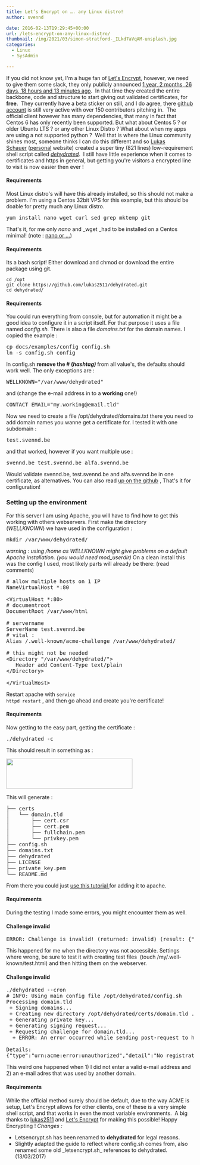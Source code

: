 ```yaml
---
title: Let’s Encrypt on …. any Linux distro!
author: svennd

date: 2016-02-13T19:29:45+00:00
url: /lets-encrypt-on-any-linux-distro/
thumbnail: /img/2021/03/simon-stratford-_ILkd7aVqAM-unsplash.jpg
categories:
  - Linux
  - SysAdmin

---
```

If you did not know yet, I'm a huge fan of [Let's Encrypt](https://letsencrypt.org), however, we need to give them some slack, they only publicly announced [1 year, 2 months, 26 days, 18 hours and 13 minutes ago](http://www.howlongagogo.com/date/2014/november/18).  In that time they created the entire backbone, code and structure to start giving out validated certificates, for <strong>free</strong>.  They currently have a beta sticker on still, and I do agree, there [github account](https://github.com/letsencrypt) is still very active with over 150 contributors pitching in.  The official client however has many dependencies, that many in fact that Centos 6 has only recently been supported. But what about Centos 5 ? or older Ubuntu LTS ? or any other Linux Distro ? What about when my apps are using a not supported python ?  Well that is where the Linux community shines most, someone thinks I can do this different and so [Lukas Schauer](https://github.com/lukas2511) ([personal](https://lukas.im) website) created a super tiny (821 lines) low-requirement shell script called _[dehydrated](https://github.com/lukas2511/letsencrypt.sh)_.  I still have little experience when it comes to certificates and https in general, but getting you're visitors a encrypted line to visit is now easier then ever !

#### Requirements
Most Linux distro's will have this already installed, so this should not make a problem. I'm using a Centos 32bit VPS for this example, but this should be doable for pretty much any Linux distro.
<pre>yum install nano wget curl sed grep mktemp git</pre>
That's it, for me only _nano_ and _wget _had to be installed on a Centos minimal! (note : [nano or ...](https://xkcd.com/378/))

#### Requirements
Its a bash script! Either download and chmod or download the entire package using git.
```
cd /opt
git clone https://github.com/lukas2511/dehydrated.git
cd dehydrated/
```

#### Requirements
You could run everything from console, but for automation it might be a good idea to configure it in a script itself. For that purpose it uses a file named _config.sh._ There is also a file _domains.txt_ for the domain names. I copied the example :
<pre>cp docs/examples/config config.sh
ln -s config.sh config</pre>
In config.sh <strong>remove the # (_hashtag)_ </strong>from all value's, the defaults should work well. The only exceptions are :
<pre>WELLKNOWN="/var/www/dehydrated"</pre>
and (change the e-mail address in to a <strong>working</strong> one!)
<pre>CONTACT_EMAIL="my.working@email.tld"</pre>
Now we need to create a file /opt/dehydrated/domains.txt there you need to add domain names you wanne get a certificate for. I tested it with one subdomain :
<pre>test.svennd.be</pre>
and that worked, however if you want multiple use :
<pre>svennd.be test.svennd.be alfa.svennd.be</pre>
Would validate svennd.be, test.svennd.be and alfa.svennd.be in one certificate, as alternatives. You can also read [up on the github](https://github.com/lukas2511/letsencrypt.sh#domainstxt) ,
That's it for configuration!
### Setting up the environment
For this server I am using Apache, you will have to find how to get this working with others webservers.
First make the directory (_WELLKNOWN_) we have used in the configuration :
<pre>mkdir /var/www/dehydrated/</pre>
_warning : using /home as WELLKNOWN might give problems on a default Apache installation. (you would need mod_userdir)_
On a clean install this was the config I used, most likely parts will already be there: (read comments)
<pre># allow multiple hosts on 1 IP
NameVirtualHost *:80

&lt;VirtualHost *:80&gt;
# documentroot
DocumentRoot /var/www/html

# servername
ServerName test.svennd.be
# vital :
Alias /.well-known/acme-challenge /var/www/dehydrated/

# this might not be needed
&lt;Directory "/var/www/dehydrated/"&gt;
   Header add Content-Type text/plain
&lt;/Directory&gt;

&lt;/VirtualHost&gt;</pre>
Restart apache with <code class="EnlighterJSRAW" data-enlighter-language="null">service httpd restart</code> , and then go ahead and create you're certificate!
#### Requirements
Now getting to the easy part, getting the certificate :
<pre>./dehydrated -c</pre>
This should result in something as :

<img aria-describedby="caption-attachment-920" loading="lazy" class="wp-image-920 size-full" src="/img//2015/07/25446736-1.jpg" width="339" height="81" srcset="/img/2015/07/25446736-1.jpg 339w, /img/2015/07/25446736-1-300x72.jpg 300w, /img/2015/07/25446736-1-4x1.jpg 4w" sizes="(max-width: 339px) 100vw, 339px" />

This will generate :
<pre>├── certs
│   └── domain.tld
│       ├── cert.csr
│       ├── cert.pem
│       ├── fullchain.pem
│       └── privkey.pem
├── config.sh
├── domains.txt
├── dehydrated
├── LICENSE
├── private_key.pem
└── README.md</pre>
From there you could just [use this tutorial ](https://www.svennd.be/lets-encrypt-with-centos-6/)for adding it to apache.
#### Requirements
During the testing I made some errors, you might encounter them as well.
#### Challenge invalid
<pre>ERROR: Challenge is invalid! (returned: invalid) (result: {"type":"http-01","status":"invalid","error":{"type":"urn:acme:error:unauthorized","detail":"Invalid response from http://domain.tld/.well-known/acme-challenge/[]: 500"},"uri":"https://acme-v01.api.letsencrypt.org/acme/challenge/","token":"","keyAuthorization":".-","validationRecord":[{"url":"http://domain.tld/.well-known/acme-challenge/","hostname":"domain.tld","port":"80","addressesResolved":[""],"addressUsed":""}]})</pre>
This happened for me when the directory was not accessible. Settings where wrong, be sure to test it with creating test files  (touch /my/.well-known/test.html) and then hitting them on the webserver.
#### Challenge invalid
<pre>./dehydrated --cron
# INFO: Using main config file /opt/dehydrated/config.sh
Processing domain.tld
 + Signing domains...
 + Creating new directory /opt/dehydrated/certs/domain.tld ...
 + Generating private key...
 + Generating signing request...
 + Requesting challenge for domain.tld...
  + ERROR: An error occurred while sending post-request to https://acme-v01.api.letsencrypt.org/acme/new-authz (Status 403)

Details:
{"type":"urn:acme:error:unauthorized","detail":"No registration exists matching provided key","status":403}</pre>
This weird one happened when 1) I did not enter a valid e-mail address and 2) an e-mail adres that was used by another domain.
#### Requirements
While the official method surely should be default, due to the way ACME is setup, Let's Encrypt allows for other clients, one of these is a very simple shell script, and that works in even the most variable environments.  A big thanks to [lukas2511](https://github.com/lukas2511) and [Let's Encrypt](https://letsencrypt.org) for making this possible! Happy Encrypting !
_Changes :_
<ul>
<li>Letsencrypt.sh has been renamed to <strong>dehydrated</strong> for legal reasons.</li>
<li>Slightly adapted the guide to reflect where config.sh comes from, also renamed some old _letsencrypt.sh_ references to dehydrated. (13/03/2017)</li>
</ul>
